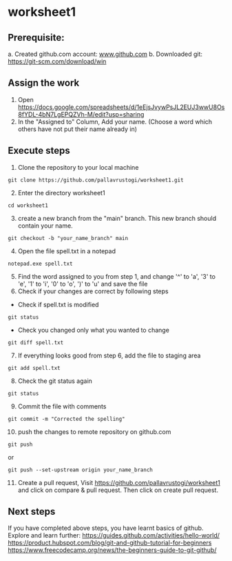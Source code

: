 # worksheet1

## Prerequisite:
a. Created github.com account: www.github.com
b. Downloaded git: https://git-scm.com/download/win

## Assign the work
1. Open https://docs.google.com/spreadsheets/d/1eEjsJvywPsJL2EUJ3wwU8Os8fYDL-4bN7LgEPQZVh-M/edit?usp=sharing
2. In the "Assigned to" Column, Add your name. (Choose a word which others have not put their name already in)

## Execute steps
1. Clone the repository to your local machine
```
git clone https://github.com/pallavrustogi/worksheet1.git
```
2. Enter the directory worksheet1
```
cd worksheet1
```
3. create a new branch from the "main" branch. This new branch should contain your name.
```
git checkout -b "your_name_branch" main
```
4. Open the file spell.txt in a notepad
```
notepad.exe spell.txt
```
5. Find the word assigned to you from step 1, and change '^' to 'a', '3' to 'e', '1' to 'i', '0' to 'o', ')' to 'u' and save the file
6. Check if your changes are correct by following steps
* Check if spell.txt is modified
```
git status
```
* Check you changed only what you wanted to change
```
git diff spell.txt
```
7. If everything looks good from step 6, add the file to staging area
```
git add spell.txt
```
8. Check the git status again
```
git status
```
9. Commit the file with comments
```
git commit -m "Corrected the spelling"
```
10. push the changes to remote repository on github.com
```
git push
```
or
```
git push --set-upstream origin your_name_branch
```
11. Create a pull request, Visit https://github.com/pallavrustogi/worksheet1 and click on compare & pull request. Then click on create pull request.

## Next steps
If you have completed above steps, you have learnt basics of github. Explore and learn further:
https://guides.github.com/activities/hello-world/
https://product.hubspot.com/blog/git-and-github-tutorial-for-beginners
https://www.freecodecamp.org/news/the-beginners-guide-to-git-github/



